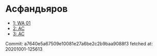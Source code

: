 # Асфандьяров
- [1: WA 01](1.md)
- [2: AC](2.md)
- [3: AC](3.md)

Commit: a7640e5a67509e10081e27a6be2c2b9baa9088f3
 fetched at: 20201001-125613
